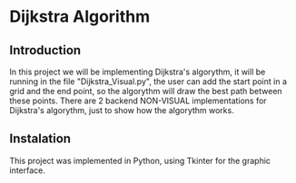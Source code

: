 # Dijkstra Algorithm

## Introduction
In this project we will be implementing Dijkstra's algorythm, it will be running in the file "Dijkstra_Visual.py", the user can add the start point in a grid and the end point, so the algorythm will draw the best path between these points.
There are 2 backend NON-VISUAL implementations for Dijkstra's algorythm, just to show how the algorythm works.

## Instalation
This project was implemented in Python, using Tkinter for the graphic interface.
